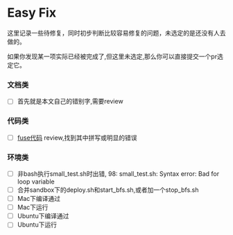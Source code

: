 # Easy Fix
这里记录一些待修复，同时初步判断比较容易修复的问题，未选定的是还没有人去做的。

如果你发现某一项实际已经被完成了,但这里未选定,那么你可以直接提交一个pr选定它。

### 文档类
- [ ] 首先就是本文自己的错别字,需要review

### 代码类
- [ ] [fuse代码](https://github.com/baidu/bfs/blob/master/fuse/bfs_mount.cc) review,找到其中拼写或明显的错误

### 环境类
- [ ] 非bash执行small_test.sh时出错, 98: small_test.sh: Syntax error: Bad for loop variable
- [ ] 合并sandbox下的deploy.sh和start_bfs.sh,或者加一个stop_bfs.sh
- [ ] Mac下编译通过
- [ ] Mac下运行
- [ ] Ubuntu下编译通过
- [ ] Ubuntu下运行
